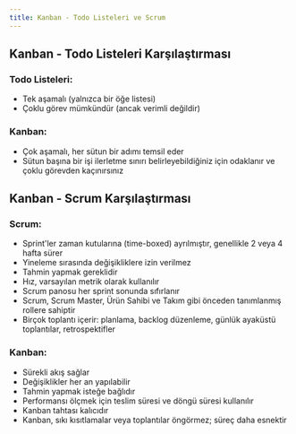 ```yaml
---
title: Kanban - Todo Listeleri ve Scrum
---
```


Kanban - Todo Listeleri Karşılaştırması
---------------------------------------

### Todo Listeleri:

- Tek aşamalı (yalnızca bir öğe listesi)
- Çoklu görev mümkündür (ancak verimli değildir)

### Kanban:

- Çok aşamalı, her sütun bir adımı temsil eder
- Sütun başına bir işi ilerletme sınırı belirleyebildiğiniz için odaklanır ve çoklu görevden kaçınırsınız

Kanban - Scrum Karşılaştırması
------------------------------

### Scrum:

- Sprint'ler zaman kutularına (time-boxed) ayrılmıştır, genellikle 2 veya 4 hafta sürer
- Yineleme sırasında değişikliklere izin verilmez
- Tahmin yapmak gereklidir
- Hız, varsayılan metrik olarak kullanılır
- Scrum panosu her sprint sonunda sıfırlanır
- Scrum, Scrum Master, Ürün Sahibi ve Takım gibi önceden tanımlanmış rollere sahiptir
- Birçok toplantı içerir: planlama, backlog düzenleme, günlük ayaküstü toplantılar, retrospektifler

### Kanban:

- Sürekli akış sağlar
- Değişiklikler her an yapılabilir
- Tahmin yapmak isteğe bağlıdır
- Performansı ölçmek için teslim süresi ve döngü süresi kullanılır
- Kanban tahtası kalıcıdır
- Kanban, sıkı kısıtlamalar veya toplantılar öngörmez; süreç daha esnektir
